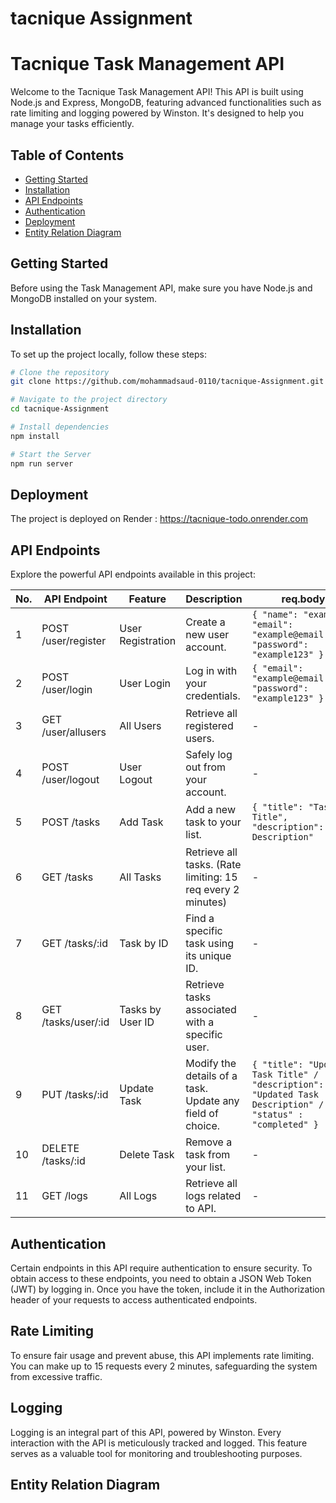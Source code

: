 # tacnique Assignment

# Tacnique Task Management API

Welcome to the Tacnique Task Management API! This API is built using Node.js and Express, MongoDB, featuring advanced functionalities such as rate limiting and logging powered by Winston. It's designed to help you manage your tasks efficiently.

## Table of Contents
- [Getting Started](#getting-started)
- [Installation](#installation)
- [API Endpoints](#api-endpoints)
- [Authentication](#authentication)
- [Deployment](#deployment)
- [Entity Relation Diagram](#entity-relation-diagram)

## Getting Started
Before using the Task Management API, make sure you have Node.js and MongoDB installed on your system.

## Installation
To set up the project locally, follow these steps:

```bash
# Clone the repository
git clone https://github.com/mohammadsaud-0110/tacnique-Assignment.git

# Navigate to the project directory
cd tacnique-Assignment

# Install dependencies
npm install

# Start the Server
npm run server
```

## Deployment
The project is deployed on Render : https://tacnique-todo.onrender.com

## API Endpoints
Explore the powerful API endpoints available in this project:

| No. | API Endpoint          | Feature             | Description                                | req.body                                   |
|---- |----------------------|---------------------|--------------------------------------------|-------------------------------------------|
| 1   | POST /user/register   | User Registration   | Create a new user account.                  | `{ "name": "example", "email": "example@email.com", "password": "example123" }` |
| 2   | POST /user/login      | User Login          | Log in with your credentials.               | `{ "email": "example@email.com", "password": "example123" }` |
| 3   | GET /user/allusers    | All Users           | Retrieve all registered users.             | -                                         |
| 4   | POST /user/logout     | User Logout         | Safely log out from your account.           | -                                         |
| 5   | POST /tasks           | Add Task            | Add a new task to your list.                | `{ "title": "Task Title", "description": "Task Description"` |
| 6   | GET /tasks            | All Tasks           | Retrieve all tasks. (Rate limiting: 15 req every 2 minutes) | - |
| 7   | GET /tasks/:id        | Task by ID          | Find a specific task using its unique ID.   | -                                         |
| 8   | GET /tasks/user/:id   | Tasks by User ID    | Retrieve tasks associated with a specific user. | -                                     |
| 9   | PUT /tasks/:id        | Update Task         | Modify the details of a task. Update any field of choice.| `{ "title": "Updated Task Title" / "description": "Updated Task Description" / "status" : "completed" }` |
| 10  | DELETE /tasks/:id     | Delete Task         | Remove a task from your list.               | -                                         |
| 11  | GET /logs             | All Logs            | Retrieve all logs related to API.           | -                                         |

## Authentication
Certain endpoints in this API require authentication to ensure security. To obtain access to these endpoints, you need to obtain a JSON Web Token (JWT) by logging in. Once you have the token, include it in the Authorization header of your requests to access authenticated endpoints.

## Rate Limiting
To ensure fair usage and prevent abuse, this API implements rate limiting. You can make up to 15 requests every 2 minutes, safeguarding the system from excessive traffic.

## Logging
Logging is an integral part of this API, powered by Winston. Every interaction with the API is meticulously tracked and logged. This feature serves as a valuable tool for monitoring and troubleshooting purposes.

## Entity Relation Diagram



